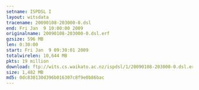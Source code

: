```yaml
---
setname: ISPDSL I
layout: witsdata
tracename: 20090108-203000-0.dsl
end: Fri Jan  9 10:00:00 2009
originalname: 20090108-203000-0.dsl.erf
gzsize: 596 MB
len: 0:30:00
start: Fri Jan  9 09:30:01 2009
totalwirelen: 10,644 MB
pkts: 19 million
download: ftp://wits.cs.waikato.ac.nz/ispdsl/1/20090108-203000-0.dsl.erf.gz
size: 1,482 MB
md5: 0dc830130d396b016307c8f9e0b86bac
---
```

